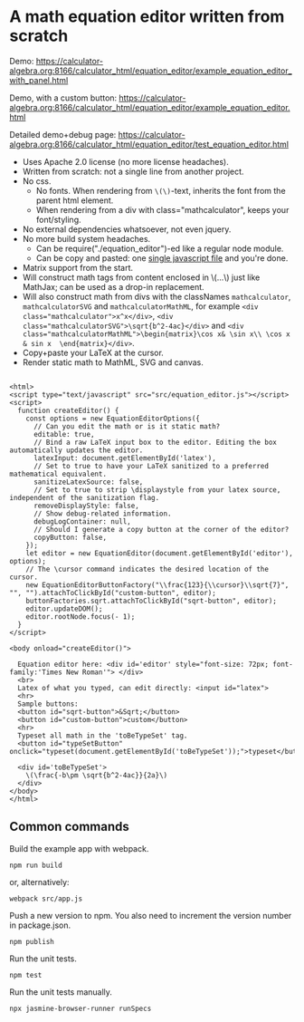 # A math equation editor written from scratch

Demo: https://calculator-algebra.org:8166/calculator_html/equation_editor/example_equation_editor_with_panel.html

Demo, with a custom button: https://calculator-algebra.org:8166/calculator_html/equation_editor/example_equation_editor.html

Detailed demo+debug page: https://calculator-algebra.org:8166/calculator_html/equation_editor/test_equation_editor.html

- Uses Apache 2.0 license (no more license headaches).
- Written from scratch: not a single line from another project.
- No css. 
	- No fonts. When rendering from `\(\)`-text, inherits the font from the parent html element.
	- When rendering from a div with class="mathcalculator", keeps your font/styling.
- No external dependencies whatsoever, not even jquery.
- No more build system headaches.
	- Can be require("./equation_editor")-ed like a regular node module.
	- Can be copy and pasted: one [single javascript file](https://github.com/tmilev/calculator/blob/HEAD/calculator_html/equation_editor/src/equation_editor.js) and you're done.
- Matrix support from the start.
- Will construct math tags from content enclosed in \\(...\\) just like MathJax; can be used as a drop-in replacement. 
- Will also construct math from divs with the classNames `mathcalculator`, `mathcalculatorSVG` and `mathcalculatorMathML`, for example ```<div class="mathcalculator">x^x</div>```,  ```<div class="mathcalculatorSVG">\sqrt{b^2-4ac}</div>``` and ```<div class="mathcalculatorMathML">\begin{matrix}\cos x& \sin x\\ \cos x & sin x  \end{matrix}</div>```.
- Copy+paste your LaTeX at the cursor.
- Render static math to MathML, SVG and canvas.

```

<html>
<script type="text/javascript" src="src/equation_editor.js"></script>
<script>
  function createEditor() {
    const options = new EquationEditorOptions({
      // Can you edit the math or is it static math?
      editable: true,
      // Bind a raw LaTeX input box to the editor. Editing the box automatically updates the editor.  
      latexInput: document.getElementById('latex'),
      // Set to true to have your LaTeX sanitized to a preferred mathematical equivalent.
      sanitizeLatexSource: false,
      // Set to true to strip \displaystyle from your latex source, independent of the sanitization flag.
      removeDisplayStyle: false,
      // Show debug-related information.
      debugLogContainer: null,
      // Should I generate a copy button at the corner of the editor?
      copyButton: false,
    });
    let editor = new EquationEditor(document.getElementById('editor'), options);
    // The \cursor command indicates the desired location of the cursor. 
    new EquationEditorButtonFactory("\\frac{123}{\\cursor}\\sqrt{7}", "", "").attachToClickById("custom-button", editor);
    buttonFactories.sqrt.attachToClickById("sqrt-button", editor);
    editor.updateDOM();
    editor.rootNode.focus(- 1);
  }
</script>

<body onload="createEditor()">

  Equation editor here: <div id='editor' style="font-size: 72px; font-family:'Times New Roman'"> </div>
  <br>
  Latex of what you typed, can edit directly: <input id="latex">
  <hr>
  Sample buttons:
  <button id="sqrt-button">&Sqrt;</button>
  <button id="custom-button">custom</button>
  <hr>
  Typeset all math in the 'toBeTypeSet' tag.
  <button id="typeSetButton" onclick="typeset(document.getElementById('toBeTypeSet'));">typeset</button>

  <div id='toBeTypeSet'>
    \(\frac{-b\pm \sqrt{b^2-4ac}}{2a}\)
  </div>
</body>
</html>
```

## Common commands
Build the example app with webpack.

```
npm run build
```

or, alternatively:
```
webpack src/app.js
```

Push a new version to npm. You also need to increment the version number in package.json.

```
npm publish
```

Run the unit tests.

```
npm test
```

Run the unit tests manually.
```
npx jasmine-browser-runner runSpecs
```


